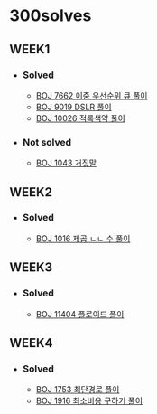 # 300solves

## WEEK1

- ### Solved

  - [BOJ 7662 이중 우선순위 큐 풀이](https://github.com/ji3427/300solves/blob/master/week1/Week1_day1.md)
  - [BOJ 9019 DSLR 풀이](https://github.com/ji3427/300solves/blob/master/week1/Week1_day2.md)
  - [BOJ 10026 적록색약 풀이](https://github.com/ji3427/300solves/blob/master/week1/Week1_day3.md)

- ### Not solved

  - [BOJ 1043 거짓말](https://www.acmicpc.net/problem/1043)

## WEEK2

- ### Solved

  - [BOJ 1016 제곱 ㄴㄴ 수 풀이](https://github.com/ji3427/300solves/blob/master/week2/Week2_day1.md)

## WEEK3

- ### Solved

  - [BOJ 11404 플로이드 풀이](https://github.com/ji3427/300solves/blob/master/week3/Week3_day1.md)
  
## WEEK4

- ### Solved

  - [BOJ 1753 최단경로 풀이](https://github.com/ji3427/300solves/blob/master/week4/Week4_day1.md)
  - [BOJ 1916 최소비용 구하기 풀이](https://github.com/ji3427/300solves/blob/master/week4/Week4_day2.md)
